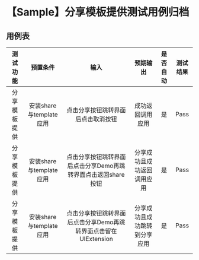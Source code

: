 # 【Sample】分享模板提供测试用例归档

## 用例表

|测试功能|预置条件|输入|预期输出|是否自动|测试结果|
|:------------------------------:|:------------------------------:|:------------------------------:|:------------------------------:|:------------------------------:|:------------------------------:|
|分享模板提供| 安装share与template应用 | 点击分享按钮跳转界面后点击取消按钮 | 成功返回调用应用 |是|Pass|
|分享模板提供| 安装share与template应用 | 点击分享按钮跳转界面后点击分享Demo再跳转界面点击返回share按钮 | 分享成功且成功返回调用应用 |是|Pass|
|分享模板提供| 安装share与template应用 | 点击分享按钮跳转界面后点击分享Demo再跳转界面点击留在UIExtension | 分享成功且成功跳转到分享应用 |是|Pass|